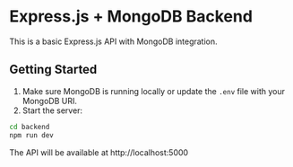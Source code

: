 # Express.js + MongoDB Backend

This is a basic Express.js API with MongoDB integration.

## Getting Started

1. Make sure MongoDB is running locally or update the `.env` file with your MongoDB URI.
2. Start the server:

```bash
cd backend
npm run dev
```

The API will be available at http://localhost:5000
